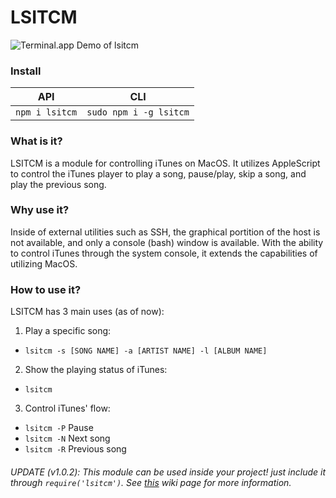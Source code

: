 # LSITCM

![Terminal.app Demo of lsitcm](https://s22.postimg.cc/jinq68mtt/demo.png)

### Install
API | CLI
--- | ---
`npm i lsitcm` | `sudo npm i -g lsitcm`

### What is it?

LSITCM is a module for controlling iTunes on MacOS. It utilizes AppleScript to control the iTunes player to play a song, pause/play, skip a song, and play the previous song.

### Why use it?

Inside of external utilities such as SSH, the graphical portition of the host is not available, and only a console (bash) window is available. With the ability to control iTunes through the system console, it extends the capabilities of utilizing MacOS.

### How to use it?

LSITCM has 3 main uses (as of now):
1. Play a specific song:
  - `lsitcm -s [SONG NAME] -a [ARTIST NAME] -l [ALBUM NAME]`
2. Show the playing status of iTunes:
  - `lsitcm`
3. Control iTunes' flow:
  - `lsitcm -P` Pause
  - `lsitcm -N` Next song
  - `lsitcm -R` Previous song
###### UPDATE (v1.0.2): This module can be used inside your project! just include it through `require('lsitcm')`. See [this](https://github.com/r2d2292/lsitcm/wiki/Using-lsitcm-in-a-program "lsitcm in a program guide") wiki page for more information.
